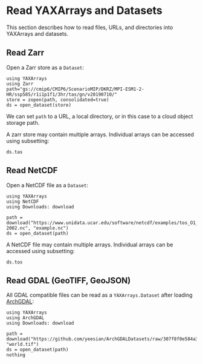 # Read YAXArrays and Datasets

This section describes how to read files, URLs, and directories into YAXArrays and datasets.

## Read Zarr

Open a Zarr store as a `Dataset`:

````@example read_zarr
using YAXArrays
using Zarr
path="gs://cmip6/CMIP6/ScenarioMIP/DKRZ/MPI-ESM1-2-HR/ssp585/r1i1p1f1/3hr/tas/gn/v20190710/"
store = zopen(path, consolidated=true)
ds = open_dataset(store)
````

We can set `path` to a URL, a local directory, or in this case to a cloud object storage path.

A zarr store may contain multiple arrays.
Individual arrays can be accessed using subsetting:

````@example read_zarr
ds.tas
````

## Read NetCDF

Open a NetCDF file as a `Dataset`:

````@example read_netcdf
using YAXArrays
using NetCDF
using Downloads: download

path = download("https://www.unidata.ucar.edu/software/netcdf/examples/tos_O1_2001-2002.nc", "example.nc")
ds = open_dataset(path)
````

A NetCDF file may contain multiple arrays.
Individual arrays can be accessed using subsetting:

````@example read_netcdf
ds.tos
````

## Read GDAL (GeoTIFF, GeoJSON)

All GDAL compatible files can be read as a `YAXArrays.Dataset` after loading [ArchGDAL](https://yeesian.com/ArchGDAL.jl/latest/):

````@example read_gdal
using YAXArrays
using ArchGDAL
using Downloads: download

path = download("https://github.com/yeesian/ArchGDALDatasets/raw/307f8f0e584a39a050c042849004e6a2bd674f99/gdalworkshop/world.tif", "world.tif")
ds = open_dataset(path)
nothing
````